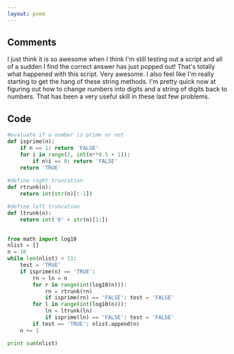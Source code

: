 ```yaml
---
layout: poem
---
```


## Comments

I just think it is so awesome when I think I'm still testing out a script and
all of a sudden I find the correct answer has just popped out! That's totally
what happened with this script. Very awesome. I also feel like I'm really
starting to get the hang of these string methods. I'm pretty quick now at
figuring out how to change numbers into digits and a string of digits back to
numbers. That has been a very useful skill in these last few problems.

## Code

```python
#evaluate if a number is prime or not
def isprime(n):
	if n == 1: return 'FALSE'
	for i in range(2, int(n**0.5 + 1)):
		if n%i == 0: return 'FALSE'
	return 'TRUE'
	
#define right truncation
def rtrunk(n):
	return int(str(n)[:-1])

#define left truncation
def ltrunk(n):
	return int('0' + str(n)[1:])
	

from math import log10
nlist = []
n = 10
while len(nlist) < 11:
	test = 'TRUE'
	if isprime(n) == 'TRUE':
		rn = ln = n
		for r in range(int(log10(n))):
			rn = rtrunk(rn)
			if isprime(rn) == 'FALSE': test = 'FALSE'
		for l in range(int(log10(n))):
			ln = ltrunk(ln)
			if isprime(ln) == 'FALSE': test = 'FALSE'
		if test == 'TRUE': nlist.append(n)
	n += 1

print sum(nlist)
```
